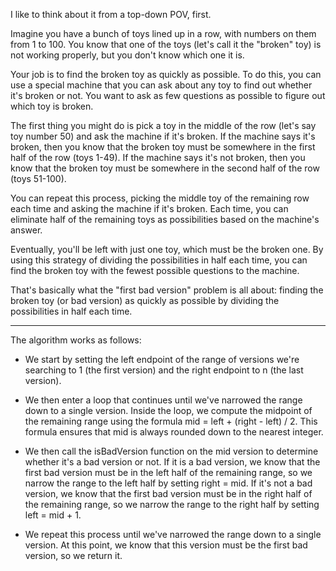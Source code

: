 I like to think about it from a top-down POV, first.

Imagine you have a bunch of toys lined up in a row, with numbers on them from 1 to 100. You know that one of the toys (let's call it the "broken" toy) is not working properly, but you don't know which one it is.

Your job is to find the broken toy as quickly as possible. To do this, you can use a special machine that you can ask about any toy to find out whether it's broken or not. You want to ask as few questions as possible to figure out which toy is broken.

The first thing you might do is pick a toy in the middle of the row (let's say toy number 50) and ask the machine if it's broken. If the machine says it's broken, then you know that the broken toy must be somewhere in the first half of the row (toys 1-49). If the machine says it's not broken, then you know that the broken toy must be somewhere in the second half of the row (toys 51-100).

You can repeat this process, picking the middle toy of the remaining row each time and asking the machine if it's broken. Each time, you can eliminate half of the remaining toys as possibilities based on the machine's answer.

Eventually, you'll be left with just one toy, which must be the broken one. By using this strategy of dividing the possibilities in half each time, you can find the broken toy with the fewest possible questions to the machine.

That's basically what the "first bad version" problem is all about: finding the broken toy (or bad version) as quickly as possible by dividing the possibilities in half each time.

---

The algorithm works as follows:

- We start by setting the left endpoint of the range of versions we're searching to 1 (the first version) and the right endpoint to n (the last version).

- We then enter a loop that continues until we've narrowed the range down to a single version. Inside the loop, we compute the midpoint of the remaining range using the formula mid = left + (right - left) / 2. This formula ensures that mid is always rounded down to the nearest integer.

- We then call the isBadVersion function on the mid version to determine whether it's a bad version or not. If it is a bad version, we know that the first bad version must be in the left half of the remaining range, so we narrow the range to the left half by setting right = mid. If it's not a bad version, we know that the first bad version must be in the right half of the remaining range, so we narrow the range to the right half by setting left = mid + 1.

- We repeat this process until we've narrowed the range down to a single version. At this point, we know that this version must be the first bad version, so we return it.

